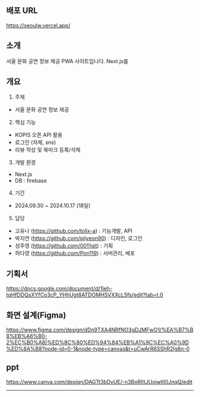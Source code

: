## 배포 URL
<https://seoulw.vercel.app/>



## 소개
서울 문화 공연 정보 제공 PWA 사이트입니다. Next.js를 


## 개요
1. 주제
- 서울 문화 공연 정보 제공
2. 핵심 기능
- KOPIS 오픈 API 활용 
- 로그인 (자체, sns) 
- 리뷰 작성 및 북마크 등록/삭제
3. 개발 환경
- Next.js
- DB : firebase
4. 기간
- 2024.09.30 ~ 2024.10.17 (18일)
5. 담당
- 고유나 (<https://github.com/tolix-a>) : 기능개발, API
- 박지연 (<https://github.com/pjiyeon90>) : 디자인, 로그인
- 성주영 (<https://github.com/0011git>) : 기획
- 허다영 (<https://github.com/Pon119>) : 서버관리, 배포

## 기획서
<https://docs.google.com/document/d/1Ieh-tqHfDDQsXYfCo3cP_YHhUgt8ATDOMHSVXXcL5fs/edit?tab=t.0>

## 화면 설계(Figma)
<https://www.figma.com/design/dDn9TXA4NRfNO3gDJMFwO1/%EA%B7%B8%EB%A6%B0-2%EC%B0%A8)%ED%8C%80%ED%94%84%EB%A1%9C%EC%A0%9D%ED%8A%B8?node-id=0-1&node-type=canvas&t=uCwArR6SShR2lg8n-0>

## ppt
<https://www.canva.com/design/DAGTt3bDvUE/-n3BoRlItJUojwIII0JnqQ/edit>

---

